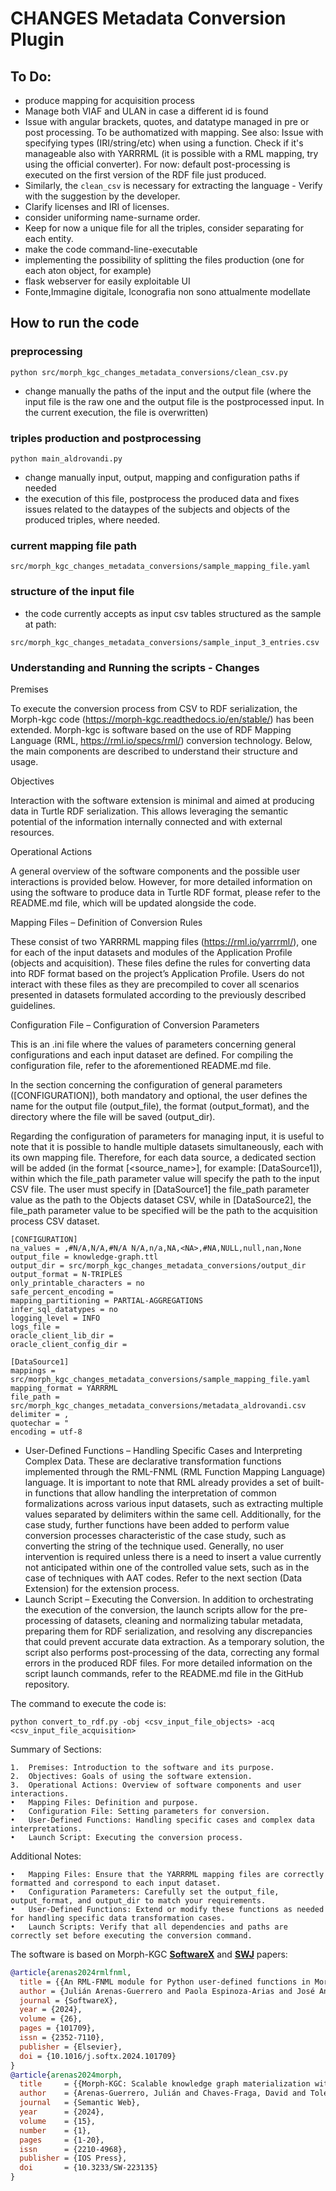 
# CHANGES Metadata Conversion Plugin
## To Do:
- produce mapping for acquisition process 
- Manage both VIAF and ULAN in case a different id is found 
- Issue with angular brackets, quotes, and datatype managed in pre or post processing. To be authomatized with mapping. See also: Issue with specifying types (IRI/string/etc) when using a function. Check if it's manageable also with YARRRML (it is possible with a RML mapping, try using the official converter). For now: default post-processing is executed on the first version of the RDF file just produced.
- Similarly, the ```clean_csv``` is necessary for extracting the language - Verify with the suggestion by the developer.
- Clarify licenses and IRI of licenses. 
- consider uniforming name-surname order.
- Keep for now a unique file for all the triples, consider separating for each entity. 
- make the code command-line-executable
- implementing the possibility of splitting the files production (one for each aton object, for example)
- flask webserver for easily exploitable UI 
- Fonte,Immagine digitale, Iconografia non sono attualmente modellate



## How to run the code

### preprocessing
```
python src/morph_kgc_changes_metadata_conversions/clean_csv.py
```
- change manually the paths of the input and the output file (where the input file is the raw one and the output file is the postprocessed input. In the current execution, the file is overwritten)

### triples production and postprocessing
```
python main_aldrovandi.py
```
- change manually input, output, mapping and configuration paths if needed
- the execution of this file, postprocess the produced data and fixes issues related to the dataypes of the subjects and objects of the produced triples, where needed. 

### current mapping file path 
```
src/morph_kgc_changes_metadata_conversions/sample_mapping_file.yaml
```

### structure of the input file
- the code currently accepts as input csv tables structured as the sample at path: 

```
src/morph_kgc_changes_metadata_conversions/sample_input_3_entries.csv
```

### Understanding and Running the scripts - Changes
Premises

To execute the conversion process from CSV to RDF serialization, the Morph-kgc code (https://morph-kgc.readthedocs.io/en/stable/) has been extended. Morph-kgc is software based on the use of RDF Mapping Language (RML, https://rml.io/specs/rml/) conversion technology. Below, the main components are described to understand their structure and usage.

Objectives

Interaction with the software extension is minimal and aimed at producing data in Turtle RDF serialization. This allows leveraging the semantic potential of the information internally connected and with external resources.

Operational Actions

A general overview of the software components and the possible user interactions is provided below. However, for more detailed information on using the software to produce data in Turtle RDF format, please refer to the README.md file, which will be updated alongside the code.

Mapping Files – Definition of Conversion Rules

These consist of two YARRRML mapping files (https://rml.io/yarrrml/), one for each of the input datasets and modules of the Application Profile (objects and acquisition). These files define the rules for converting data into RDF format based on the project’s Application Profile. Users do not interact with these files as they are precompiled to cover all scenarios presented in datasets formulated according to the previously described guidelines.

Configuration File – Configuration of Conversion Parameters

This is an .ini file where the values of parameters concerning general configurations and each input dataset are defined. For compiling the configuration file, refer to the aforementioned README.md file.

In the section concerning the configuration of general parameters ([CONFIGURATION]), both mandatory and optional, the user defines the name for the output file (output_file), the format (output_format), and the directory where the file will be saved (output_dir).

Regarding the configuration of parameters for managing input, it is useful to note that it is possible to handle multiple datasets simultaneously, each with its own mapping file. Therefore, for each data source, a dedicated section will be added (in the format [<source_name>], for example: [DataSource1]), within which the file_path parameter value will specify the path to the input CSV file. The user must specify in [DataSource1] the file_path parameter value as the path to the Objects dataset CSV, while in [DataSource2], the file_path parameter value to be specified will be the path to the acquisition process CSV dataset.

```
[CONFIGURATION]
na_values = ,#N/A,N/A,#N/A N/A,n/a,NA,<NA>,#NA,NULL,null,nan,None
output_file = knowledge-graph.ttl
output_dir = src/morph_kgc_changes_metadata_conversions/output_dir
output_format = N-TRIPLES
only_printable_characters = no
safe_percent_encoding =
mapping_partitioning = PARTIAL-AGGREGATIONS
infer_sql_datatypes = no
logging_level = INFO
logs_file =
oracle_client_lib_dir =
oracle_client_config_dir =

[DataSource1]
mappings = src/morph_kgc_changes_metadata_conversions/sample_mapping_file.yaml
mapping_format = YARRRML
file_path = src/morph_kgc_changes_metadata_conversions/metadata_aldrovandi.csv
delimiter = ,
quotechar = "
encoding = utf-8
```

- User-Defined Functions – Handling Specific Cases and Interpreting Complex Data. These are declarative transformation functions implemented through the RML-FNML (RML Function Mapping Language) language. It is important to note that RML already provides a set of built-in functions that allow handling the interpretation of common formalizations across various input datasets, such as extracting multiple values separated by delimiters within the same cell. Additionally, for the case study, further functions have been added to perform value conversion processes characteristic of the case study, such as converting the string of the technique used. Generally, no user intervention is required unless there is a need to insert a value currently not anticipated within one of the controlled value sets, such as in the case of techniques with AAT codes. Refer to the next section (Data Extension) for the extension process. 
- Launch Script – Executing the Conversion. In addition to orchestrating the execution of the conversion, the launch scripts allow for the pre-processing of datasets, cleaning and normalizing tabular metadata, preparing them for RDF serialization, and resolving any discrepancies that could prevent accurate data extraction. As a temporary solution, the script also performs post-processing of the data, correcting any formal errors in the produced RDF files. For more detailed information on the script launch commands, refer to the README.md file in the GitHub repository.

The command to execute the code is:

```python convert_to_rdf.py -obj <csv_input_file_objects> -acq <csv_input_file_acquisition>```

Summary of Sections:

	1.	Premises: Introduction to the software and its purpose.
	2.	Objectives: Goals of using the software extension.
	3.	Operational Actions: Overview of software components and user interactions.
	•	Mapping Files: Definition and purpose.
	•	Configuration File: Setting parameters for conversion.
	•	User-Defined Functions: Handling specific cases and complex data interpretations.
	•	Launch Script: Executing the conversion process.

Additional Notes:

	•	Mapping Files: Ensure that the YARRRML mapping files are correctly formatted and correspond to each input dataset.
	•	Configuration Parameters: Carefully set the output_file, output_format, and output_dir to match your requirements.
	•	User-Defined Functions: Extend or modify these functions as needed for handling specific data transformation cases.
	•	Launch Scripts: Verify that all dependencies and paths are correctly set before executing the conversion command.


The software is based on Morph-KGC
 **[SoftwareX](https://www.sciencedirect.com/science/article/pii/S2352711024000803)** and **[SWJ](https://www.doi.org/10.3233/SW-223135)** papers:

```bib
@article{arenas2024rmlfnml,
  title = {{An RML-FNML module for Python user-defined functions in Morph-KGC}},
  author = {Julián Arenas-Guerrero and Paola Espinoza-Arias and José Antonio Bernabé-Diaz and Prashant Deshmukh and José Luis Sánchez-Fernández and Oscar Corcho},
  journal = {SoftwareX},
  year = {2024},
  volume = {26},
  pages = {101709},
  issn = {2352-7110},
  publisher = {Elsevier},
  doi = {10.1016/j.softx.2024.101709}
}
@article{arenas2024morph,
  title     = {{Morph-KGC: Scalable knowledge graph materialization with mapping partitions}},
  author    = {Arenas-Guerrero, Julián and Chaves-Fraga, David and Toledo, Jhon and Pérez, María S. and Corcho, Oscar},
  journal   = {Semantic Web},
  year      = {2024},
  volume    = {15},
  number    = {1},
  pages     = {1-20},
  issn      = {2210-4968},
  publisher = {IOS Press},
  doi       = {10.3233/SW-223135}
}
```
